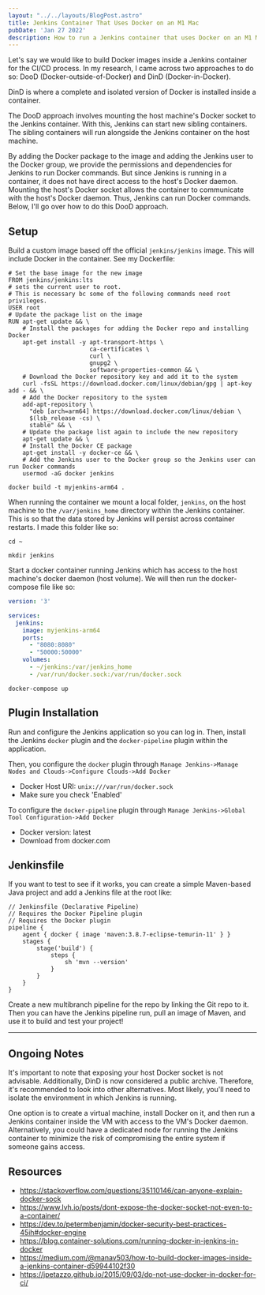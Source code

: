 ```yaml
---
layout: "../../layouts/BlogPost.astro"
title: Jenkins Container That Uses Docker on an M1 Mac
pubDate: 'Jan 27 2022'
description: How to run a Jenkins container that uses Docker on an M1 Mac
---
```


Let's say we would like to build Docker images inside a Jenkins container for the CI/CD process. In my research, I came across two approaches to do so: DooD (Docker-outside-of-Docker) and DinD (Docker-in-Docker).

DinD is where a complete and isolated version of Docker is installed inside a container.

The DooD approach involves mounting the host machine's Docker socket to the Jenkins container. With this, Jenkins can start new sibling containers. The sibling containers will run alongside the Jenkins container on the host machine.

By adding the Docker package to the image and adding the Jenkins user to the Docker group, we provide the permissions and dependencies for Jenkins to run Docker commands. But since Jenkins is running in a container, it does not have direct access to the host's Docker daemon. Mounting the host's Docker socket allows the container to communicate with the host's Docker daemon. Thus, Jenkins can run Docker commands. Below, I'll go over how to do this DooD approach.

## Setup

Build a custom image based off the official `jenkins/jenkins` image. This will include Docker in the container. See my Dockerfile:

```docker
# Set the base image for the new image
FROM jenkins/jenkins:lts
# sets the current user to root. 
# This is necessary bc some of the following commands need root privileges.
USER root
# Update the package list on the image
RUN apt-get update && \
    # Install the packages for adding the Docker repo and installing Docker
    apt-get install -y apt-transport-https \
                       ca-certificates \
                       curl \
                       gnupg2 \
                       software-properties-common && \
    # Download the Docker repository key and add it to the system
    curl -fsSL https://download.docker.com/linux/debian/gpg | apt-key add - && \
    # Add the Docker repository to the system
    add-apt-repository \
      "deb [arch=arm64] https://download.docker.com/linux/debian \
      $(lsb_release -cs) \
      stable" && \
    # Update the package list again to include the new repository
    apt-get update && \
    # Install the Docker CE package
    apt-get install -y docker-ce && \
    # Add the Jenkins user to the Docker group so the Jenkins user can run Docker commands
    usermod -aG docker jenkins
```

```
docker build -t myjenkins-arm64 .
```

When running the container we mount a local folder, `jenkins`, on the host machine to the `/var/jenkins_home` directory within the Jenkins container. This is so that the data stored by Jenkins will persist across container restarts. I made this folder like so:

```
cd ~
```

```
mkdir jenkins
```

Start a docker container running Jenkins which has access to the host machine's docker daemon (host volume). We will then run the docker-compose file like so:

```yaml
version: '3'

services:
  jenkins:
    image: myjenkins-arm64
    ports:
      - "8080:8080"
      - "50000:50000"
    volumes:
      - ~/jenkins:/var/jenkins_home
      - /var/run/docker.sock:/var/run/docker.sock
```


```
docker-compose up
```

## Plugin Installation 

Run and configure the Jenkins application so you can log in. Then, install the Jenkins `docker` plugin and the `docker-pipeline` plugin within the application.

Then, you configure the `docker` plugin through `Manage Jenkins->Manage Nodes and Clouds->Configure Clouds->Add Docker`

- Docker Host URI: `unix:///var/run/docker.sock`
- Make sure you check 'Enabled'

To configure the `docker-pipeline` plugin through `Manage Jenkins->Global Tool Configuration->Add Docker`

- Docker version: latest
- Download from docker.com

## Jenkinsfile

If you want to test to see if it works, you can create a simple Maven-based Java project and add a Jenkins file at the root like:

```
// Jenkinsfile (Declarative Pipeline)
// Requires the Docker Pipeline plugin
// Requires the Docker plugin
pipeline {
    agent { docker { image 'maven:3.8.7-eclipse-temurin-11' } }
    stages {
        stage('build') {
            steps {
                sh 'mvn --version'
            }
        }
    }
}
```

Create a new multibranch pipeline for the repo by linking the Git repo to it. Then you can have the Jenkins pipeline run, pull an image of Maven, and use it to build and test your project!

---

## Ongoing Notes

It's important to note that exposing your host Docker socket is not advisable. Additionally, DinD is now considered a public archive. Therefore, it's recommended to look into other alternatives. Most likely, you'll need to isolate the environment in which Jenkins is running.

One option is to create a virtual machine, install Docker on it, and then run a Jenkins container inside the VM with access to the VM's Docker daemon. Alternatively, you could have a dedicated node for running the Jenkins container to minimize the risk of compromising the entire system if someone gains access.

## Resources 

- https://stackoverflow.com/questions/35110146/can-anyone-explain-docker-sock
- https://www.lvh.io/posts/dont-expose-the-docker-socket-not-even-to-a-container/
- https://dev.to/petermbenjamin/docker-security-best-practices-45ih#docker-engine
- https://blog.container-solutions.com/running-docker-in-jenkins-in-docker
- https://medium.com/@manav503/how-to-build-docker-images-inside-a-jenkins-container-d59944102f30
- https://jpetazzo.github.io/2015/09/03/do-not-use-docker-in-docker-for-ci/